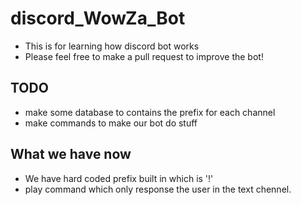 # discord_WowZa_Bot
* This is for learning how discord bot works
* Please feel free to make a pull request to improve the bot!

## TODO
+ make some database to contains the prefix for each channel
+ make commands to make our bot do stuff

## What we have now
+ We have hard coded prefix built in which is '!' 
+ play command which only response the user in the text chennel.
